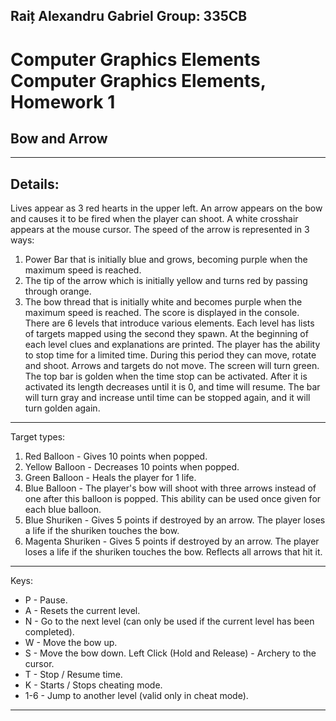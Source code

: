 Raiț Alexandru Gabriel
Group: 335CB
--------------------
# Computer Graphics Elements Computer Graphics Elements, Homework 1 #
## Bow and Arrow ##
-------------------------------------------------------------------------------
Details:
--------------------
Lives appear as 3 red hearts in the upper left.
An arrow appears on the bow and causes it to be fired when the player can shoot.
A white crosshair appears at the mouse cursor.
The speed of the arrow is represented in 3 ways:
1) Power Bar that is initially blue and grows, becoming purple when the maximum speed is reached.
2) The tip of the arrow which is initially yellow and turns red by passing through orange.
3) The bow thread that is initially white and becomes purple when the maximum speed is reached.
The score is displayed in the console.
There are 6 levels that introduce various elements.
Each level has lists of targets mapped using the second they spawn.
At the beginning of each level clues and explanations are printed.
The player has the ability to stop time for a limited time.
During this period they can move, rotate and shoot.
Arrows and targets do not move. The screen will turn green.
The top bar is golden when the time stop can be activated.
After it is activated its length decreases until it is 0, and time will resume.
The bar will turn gray and increase until time can be stopped again, and it will turn golden again.
-------------------------------------------------- ----------------------------
Target types:
1) Red Balloon - Gives 10 points when popped.
2) Yellow Balloon - Decreases 10 points when popped.
3) Green Balloon - Heals the player for 1 life.
4) Blue Balloon - The player's bow will shoot with three arrows instead of one after this balloon is popped. This ability can be used once given for each blue balloon.
5) Blue Shuriken - Gives 5 points if destroyed by an arrow. The player loses a life if the shuriken touches the bow.
6) Magenta Shuriken - Gives 5 points if destroyed by an arrow. The player loses a life if the shuriken touches the bow. Reflects all arrows that hit it.
-------------------------------------------------- ----------------------------
Keys:
+ P - Pause.
+ A - Resets the current level.
+ N - Go to the next level (can only be used if the current level has been completed).
+ W - Move the bow up.
+ S - Move the bow down. Left Click (Hold and Release) - Archery to the cursor.
+ T - Stop / Resume time.
+ K - Starts / Stops cheating mode.
+ 1-6 - Jump to another level (valid only in cheat mode).
-------------------------------------------------- ----------------------------
